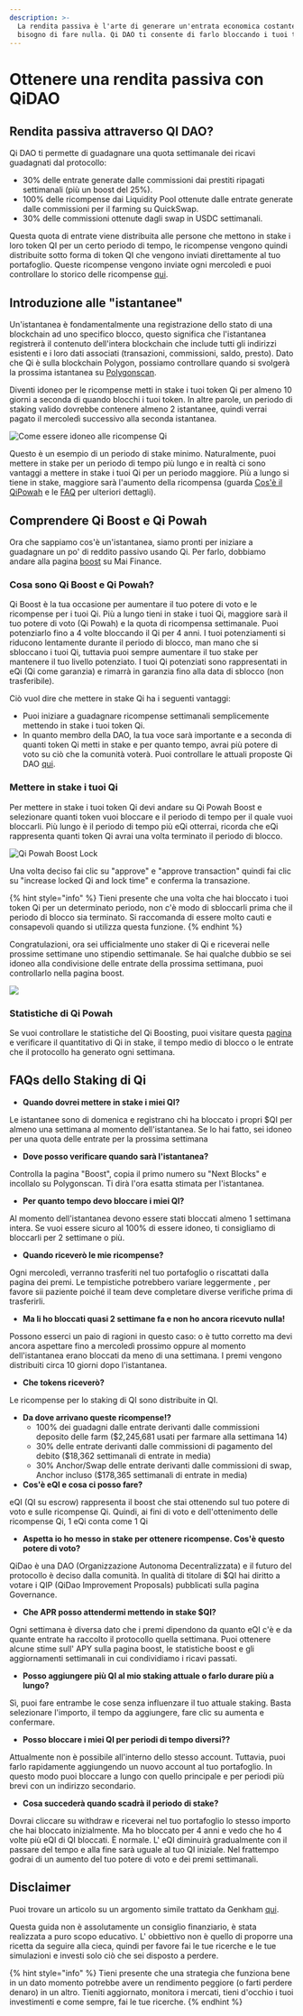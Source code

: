 ```yaml
---
description: >-
  La rendita passiva è l'arte di generare un'entrata economica costante senza
  bisogno di fare nulla. Qi DAO ti consente di farlo bloccando i tuoi token QI.
---
```


# Ottenere una rendita passiva con QiDAO

## Rendita passiva attraverso QI DAO?

Qi DAO ti permette di guadagnare una quota settimanale dei ricavi guadagnati dal protocollo:

* 30% delle entrate generate dalle commissioni dai prestiti ripagati settimanali (più un boost del 25%).&#x20;
* 100% delle ricompense dai Liquidity Pool ottenute dalle entrate generate dalle commissioni per il farming su QuickSwap.
* 30% delle commissioni ottenute dagli swap in USDC settimanali.&#x20;

Questa quota di entrate viene distribuita alle persone che mettono in stake i loro token QI per un certo periodo di tempo, le ricompense vengono quindi distribuite sotto forma di token QI che vengono inviati direttamente al tuo portafoglio. Queste ricompense vengono inviate ogni mercoledì e puoi controllare lo storico delle ricompense [qui](https://app.mai.finance/rewards).

## Introduzione alle "istantanee"

Un'istantanea è fondamentalmente una registrazione dello stato di una blockchain ad uno specifico blocco, questo significa che l'istantanea registrerà il contenuto dell'intera blockchain che include tutti gli indirizzi esistenti e i loro dati associati (transazioni, commissioni, saldo, presto). Dato che Qi è sulla blockchain Polygon, possiamo controllare quando si svolgerà la prossima istantanea su [Polygonscan](https://polygonscan.com).

Diventi idoneo per le ricompense metti in stake i tuoi token Qi per almeno 10 giorni a seconda di quando blocchi i tuoi token. In altre parole, un periodo di staking valido dovrebbe contenere almeno 2 istantanee, quindi verrai pagato il mercoledì successivo alla seconda istantanea.

![Come essere idoneo alle ricompense Qi](../.gitbook/assets/unknown.png)

Questo è un esempio di un periodo di stake minimo. Naturalmente, puoi mettere in stake per un periodo di tempo più lungo e in realtà ci sono vantaggi a mettere in stake i tuoi Qi per un periodo maggiore. Più a lungo si tiene in stake, maggiore sarà l'aumento della ricompensa (guarda [Cos'è il QiPowah](ottenere-una-rendita-passiva-con-qidao.md#cosa-sono-qi-boost-e-qi-powah) e le [FAQ](ottenere-una-rendita-passiva-con-qidao.md#faqs-dello-staking-di-qi) per ulteriori dettagli).

## Comprendere Qi Boost e Qi Powah

Ora che sappiamo cos'è un'istantanea, siamo pronti per iniziare a guadagnare un po' di reddito passivo usando Qi. Per farlo, dobbiamo andare alla pagina [boost](https://app.mai.finance/boost) su Mai Finance.

### Cosa sono Qi Boost e Qi Powah?

Qi Boost è la tua occasione per aumentare il tuo potere di voto e le ricompense per i tuoi Qi. Più a lungo tieni in stake i tuoi Qi, maggiore sarà il tuo potere di voto (Qi Powah) e la quota di ricompensa settimanale. Puoi potenziarlo fino a 4 volte bloccando il Qi per 4 anni. I tuoi potenziamenti si riducono lentamente durante il periodo di blocco, man mano che si sbloccano i tuoi Qi, tuttavia puoi sempre aumentare il tuo stake per mantenere il tuo livello potenziato. I tuoi Qi potenziati sono rappresentati in eQi (Qi come garanzia) e rimarrà in garanzia fino alla data di sblocco (non trasferibile).

Ciò vuol dire che mettere in stake Qi ha i seguenti vantaggi:

* Puoi iniziare a guadagnare ricompense settimanali semplicemente mettendo in stake i tuoi token Qi.
* In quanto membro della DAO, la tua voce sarà importante e a seconda di quanti token Qi metti in stake e per quanto tempo, avrai più potere di voto su ciò che la comunità voterà. Puoi controllare le attuali proposte Qi DAO [qui](https://snapshot.org/#/qidao.eth).

### Mettere in stake i tuoi Qi

Per mettere in stake i tuoi token Qi devi andare su Qi Powah Boost e selezionare quanti token vuoi bloccare e il periodo di tempo per il quale vuoi bloccarli. Più lungo è il periodo di tempo più eQi otterrai, ricorda che eQi rappresenta quanti token Qi avrai una volta terminato il periodo di blocco.

![Qi Powah Boost Lock](../.gitbook/assets/captura.jpg)

Una volta deciso fai clic su "approve" e "approve transaction" quindi fai clic su "increase locked Qi and lock time" e conferma la transazione.

{% hint style="info" %}
Tieni presente che una volta che hai bloccato i tuoi token Qi per un determinato periodo, non c'è modo di sbloccarli prima che il periodo di blocco sia terminato. Si raccomanda di essere molto cauti e consapevoli quando si utilizza questa funzione.
{% endhint %}

Congratulazioni, ora sei ufficialmente uno staker di Qi e riceverai nelle prossime settimane uno stipendio settimanale. Se hai qualche dubbio se sei idoneo alla condivisione delle entrate della prossima settimana, puoi controllarlo nella pagina boost.

![](<../.gitbook/assets/captura (1).jpg>)

### Statistiche di Qi Powah

Se vuoi controllare le statistiche del Qi Boosting, puoi visitare questa [pagina](https://app.mai.finance/boost/stats) e verificare il quantitativo di  Qi in stake, il tempo medio di blocco o le entrate che il protocollo ha generato ogni settimana.

## FAQs dello Staking di Qi

* **Quando dovrei mettere in stake i miei QI?**&#x20;

Le istantanee sono di domenica e registrano chi ha bloccato i propri $QI per almeno una settimana al momento dell'istantanea. Se lo hai fatto, sei idoneo per una quota delle entrate per la prossima settimana

* **Dove posso verificare quando sarà l'istantanea?**&#x20;

Controlla la pagina "Boost", copia il primo numero su "Next Blocks" e incollalo su Polygonscan. Ti dirà l'ora esatta stimata per l'istantanea.

* **Per quanto tempo devo bloccare i miei QI?**&#x20;

Al momento dell'istantanea devono essere stati bloccati almeno 1 settimana intera. Se vuoi essere sicuro al 100% di essere idoneo, ti consigliamo di bloccarli per 2 settimane o più.

* **Quando riceverò le mie ricompense?**&#x20;

Ogni mercoledì, verranno trasferiti nel tuo portafoglio o riscattati dalla pagina dei premi. Le tempistiche potrebbero variare leggermente , per favore sii paziente poiché il team deve completare diverse verifiche prima di trasferirli.

* **Ma li ho bloccati quasi 2 settimane fa e non ho ancora ricevuto nulla!**&#x20;

Possono esserci un paio di ragioni in questo caso: o è tutto corretto ma devi ancora aspettare fino a mercoledì prossimo oppure al momento dell'istantanea erano bloccati da meno di una settimana. I premi vengono distribuiti circa 10 giorni dopo l'istantanea.

* **Che tokens riceverò?**&#x20;

Le ricompense per lo staking di QI sono distribuite in QI.

* **Da dove arrivano queste ricompense!?**&#x20;
  * 100% dei guadagni dalle entrate derivanti dalle commissioni deposito delle farm ($2,245,681 usati per farmare alla settimana 14)&#x20;
  * 30% delle entrate derivanti dalle commissioni di pagamento del debito ($18,362 settimanali di entrate in media)
  * 30% Anchor/Swap delle entrate derivanti dalle commissioni di swap, Anchor incluso ($178,365 settimanali di entrate in media)
* **Cos'è eQI e cosa ci posso fare?**&#x20;

eQI (QI su escrow) rappresenta il boost che stai ottenendo sul tuo potere di voto e sulle ricompense Qi. Quindi, ai fini di voto e dell'ottenimento delle ricompense Qi, 1 eQi conta come 1 Qi

* **Aspetta io ho messo in stake per ottenere ricompense. Cos'è questo potere di voto?**&#x20;

QiDao è una DAO (Organizzazione Autonoma Decentralizzata) e il futuro del protocollo è deciso dalla comunità. In qualità di titolare di $QI hai diritto a votare i QIP (QiDao Improvement Proposals) pubblicati sulla pagina Governance.

* **Che APR posso attendermi mettendo in stake $QI?**&#x20;

Ogni settimana è diversa dato che i premi dipendono da quanto eQI c'è e da quante entrate ha raccolto il protocollo quella settimana. Puoi ottenere alcune stime sull' APY sulla pagina boost, le statistiche boost e gli aggiornamenti settimanali in cui condividiamo i ricavi passati.

* **Posso aggiungere più QI al mio staking attuale o farlo durare più a lungo?**&#x20;

Sì, puoi fare entrambe le cose senza influenzare il tuo attuale staking. Basta selezionare l'importo, il tempo da aggiungere, fare clic su aumenta e confermare.

* **Posso bloccare i miei QI per periodi di tempo diversi??**&#x20;

Attualmente non è possibile all'interno dello stesso account. Tuttavia, puoi farlo rapidamente aggiungendo un nuovo account al tuo portafoglio. In questo modo puoi bloccare a lungo con quello principale e per periodi più brevi con un indirizzo secondario.

* **Cosa succederà quando scadrà il periodo di stake?**&#x20;

Dovrai cliccare su withdraw e riceverai nel tuo portafoglio lo stesso importo che hai bloccato inizialmente. Ma ho bloccato per 4 anni e vedo che ho 4 volte più eQI di QI bloccati. È normale. L' eQI diminuirà gradualmente con il passare del tempo e alla fine sarà uguale al tuo QI iniziale. Nel frattempo godrai di un aumento del tuo potere di voto e dei premi settimanali.

## Disclaimer

Puoi trovare un articolo su un argomento simile trattato da Genkham [qui](https://medium.com/@GenKham/earning-passive-income-with-qi-dao-b92a6a3721bd).

Questa guida non è assolutamente un consiglio finanziario, è stata realizzata a puro scopo educativo.       L' obbiettivo non è quello di proporre una ricetta da seguire alla cieca, quindi per favore fai le tue ricerche e le tue simulazioni e investi solo ciò che sei disposto a perdere.

{% hint style="info" %}
Tieni presente che una strategia che funziona bene in un dato momento potrebbe avere un rendimento peggiore (o farti perdere denaro) in un altro. Tieniti aggiornato, monitora i mercati, tieni d'occhio i tuoi investimenti e come sempre, fai le tue ricerche.
{% endhint %}
